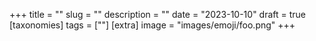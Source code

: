 +++
title = ""
slug = ""
description = ""
date = "2023-10-10"
draft = true
[taxonomies]
tags = [""]
[extra]
image = "images/emoji/foo.png"
+++
